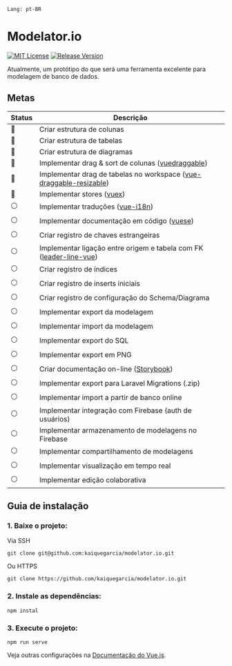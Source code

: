 `Lang: pt-BR`

# Modelator.io
[![MIT License](https://img.shields.io/badge/license-MIT-green)](./LICENSE.txt)
[![Release Version](https://img.shields.io/badge/release-apha.0.0.1-red)]()

Atualmente, um protótipo do que será uma ferramenta excelente para modelagem de banco de dados.

## Metas

| Status | Descrição |
| --- | --- |
| 🔘 | Criar estrutura de colunas |
| 🔘 | Criar estrutura de tabelas |
| 🔘 | Criar estrutura de diagramas |
| 🔘 | Implementar drag & sort de colunas ([vuedraggable](https://sortablejs.github.io/Vue.Draggable/)) |
| 🔘 | Implementar drag de tabelas no workspace ([vue-draggable-resizable](https://github.com/mauricius/vue-draggable-resizable)) |
| 🔘 | Implementar stores ([vuex](https://vuex.vuejs.org/)) |
| ⚪ | Implementar traduções ([vue-i18n](https://kazupon.github.io/vue-i18n/)) |
| ⚪ | Implementar documentação em código ([vuese](https://github.com/vuese/vuese)) |
| ⚪ | Criar registro de chaves estrangeiras |
| ⚪ | Implementar ligação entre origem e tabela com FK ([leader-line-vue](https://www.npmjs.com/package/leader-line-vue)) |
| ⚪ | Criar registro de índices |
| ⚪ | Criar registro de inserts iniciais |
| ⚪ | Criar registro de configuração do Schema/Diagrama |
| ⚪ | Implementar export da modelagem |
| ⚪ | Implementar import da modelagem |
| ⚪ | Implementar export do SQL |
| ⚪ | Implementar export em PNG |
| ⚪ | Criar documentação on-line ([Storybook](https://storybook.js.org/)) |
| ⚪ | Implementar export para Laravel Migrations (.zip) |
| ⚪ | Implementar import a partir de banco online |
| ⚪ | Implementar integração com Firebase (auth de usuários) |
| ⚪ | Implementar armazenamento de modelagens no Firebase |
| ⚪ | Implementar compartilhamento de modelagens |
| ⚪ | Implementar visualização em tempo real |
| ⚪ | Implementar edição colaborativa |

## Guia de instalação

### 1. Baixe o projeto:
Via SSH
```
git clone git@github.com:kaiquegarcia/modelator.io.git
```
Ou HTTPS
```apacheconfig
git clone https://github.com/kaiquegarcia/modelator.io.git
```

### 2. Instale as dependências:
```
npm instal
```

### 3. Execute o projeto:
```
npm run serve
```

Veja outras configurações na [Documentação do Vue.js](https://cli.vuejs.org/config/).
